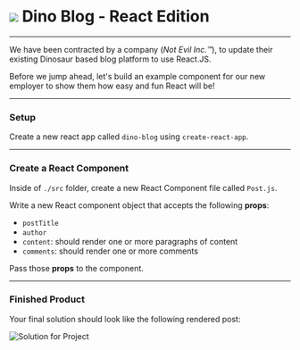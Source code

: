 # ![](https://ga-dash.s3.amazonaws.com/production/assets/logo-9f88ae6c9c3871690e33280fcf557f33.png)    Dino Blog - React Edition

----

We have been contracted by a company (*Not Evil Inc.™*), to update their existing Dinosaur based blog platform to use React.JS. 

Before we jump ahead, let's build an example component for our new employer to show them how easy and fun React will be!

----
### Setup

Create a new react app called `dino-blog` using `create-react-app`.

----
### Create a React Component

Inside of `./src` folder, create a new React Component file called `Post.js`.

Write a new React component object that accepts the following **props**:

- `postTitle`
- `author`
- `content`: should render one or more paragraphs of content
- `comments`: should render one or more comments

Pass those **props** to the component.

----
### Finished Product
Your final solution should look like the following rendered post:

![Solution for Project](images/props_solution.png)

